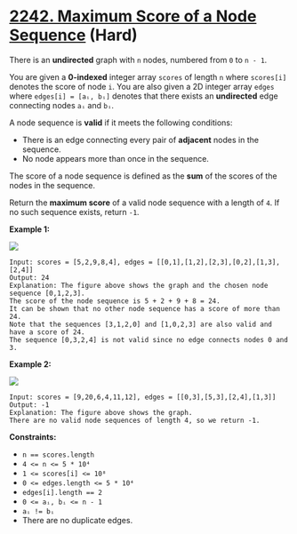 # [2242. Maximum Score of a Node Sequence][link] (Hard)

[link]: https://leetcode.com/problems/maximum-score-of-a-node-sequence/

There is an **undirected** graph with `n` nodes, numbered from `0` to `n - 1`.

You are given a **0-indexed** integer array `scores` of length `n` where `scores[i]` denotes the
score of node `i`. You are also given a 2D integer array `edges` where `edges[i] = [aᵢ, bᵢ]` denotes
that there exists an **undirected** edge connecting nodes `aᵢ` and `bᵢ`.

A node sequence is **valid** if it meets the following conditions:

- There is an edge connecting every pair of **adjacent** nodes in the sequence.
- No node appears more than once in the sequence.

The score of a node sequence is defined as the **sum** of the scores of the nodes in the sequence.

Return the **maximum score** of a valid node sequence with a length of  `4`. If no such sequence
exists, return `-1`.

**Example 1:**

![](https://assets.leetcode.com/uploads/2022/04/15/ex1new3.png)

```
Input: scores = [5,2,9,8,4], edges = [[0,1],[1,2],[2,3],[0,2],[1,3],[2,4]]
Output: 24
Explanation: The figure above shows the graph and the chosen node sequence [0,1,2,3].
The score of the node sequence is 5 + 2 + 9 + 8 = 24.
It can be shown that no other node sequence has a score of more than 24.
Note that the sequences [3,1,2,0] and [1,0,2,3] are also valid and have a score of 24.
The sequence [0,3,2,4] is not valid since no edge connects nodes 0 and 3.
```

**Example 2:**

![](https://assets.leetcode.com/uploads/2022/03/17/ex2.png)

```
Input: scores = [9,20,6,4,11,12], edges = [[0,3],[5,3],[2,4],[1,3]]
Output: -1
Explanation: The figure above shows the graph.
There are no valid node sequences of length 4, so we return -1.
```

**Constraints:**

- `n == scores.length`
- `4 <= n <= 5 * 10⁴`
- `1 <= scores[i] <= 10⁸`
- `0 <= edges.length <= 5 * 10⁴`
- `edges[i].length == 2`
- `0 <= aᵢ, bᵢ <= n - 1`
- `aᵢ != bᵢ`
- There are no duplicate edges.
